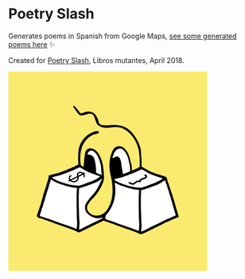 # Poetry Slash

Generates poems in Spanish from Google Maps, [see some generated poems here](doc/poemitas-al-sol.md) ✨

Created for [Poetry Slash](http://librosmutantes.com/poetry-slash/), Libros mutantes, April 2018.

<img src="doc/poetry-slash.png" width="400px">
